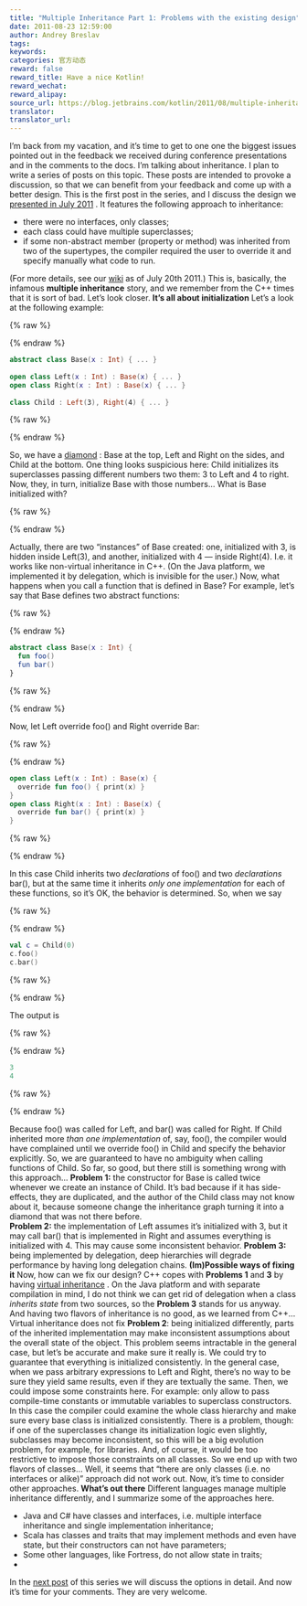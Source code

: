 ```yaml
---
title: "Multiple Inheritance Part 1: Problems with the existing design"
date: 2011-08-23 12:59:00
author: Andrey Breslav
tags:
keywords:
categories: 官方动态
reward: false
reward_title: Have a nice Kotlin!
reward_wechat:
reward_alipay:
source_url: https://blog.jetbrains.com/kotlin/2011/08/multiple-inheritance-part-1-problems-with-the-existing-design/
translator:
translator_url:
---
```


I’m back from my vacation, and it’s time to get to one one the biggest issues pointed out in the feedback we received during conference presentations and in the comments to the docs. I’m talking about inheritance.
I plan to write a series of posts on this topic. These posts are intended to provoke a discussion, so that we can benefit from your feedback and come up with a better design.
This is the first post in the series, and I discuss the design we [presented in July 2011](http://confluence.jetbrains.net/download/attachments/40702623/JVMLS_workshop_2011.pdf?version=1&modificationDate=1311201781543) . It features the following approach to inheritance:

* there were no interfaces, only classes;
* each class could have multiple superclasses;
* if some non-abstract member (property or method) was inherited from two of the supertypes, the compiler required the user to override it and specify manually what code to run.

(For more details, see our [wiki](http://confluence.jetbrains.net/pages/viewpage.action?pageId=41484416) as of July 20th 2011.)
This is, basically, the infamous <strong>multiple inheritance</strong> story, and we remember from the C++ times that it is sort of bad. Let’s look closer.
<strong>It’s all about initialization</strong>
Let’s a look at the following example:

{% raw %}
<p></p>
{% endraw %}

```kotlin
abstract class Base(x : Int) { ... }
 
open class Left(x : Int) : Base(x) { ... }
open class Right(x : Int) : Base(x) { ... }
 
class Child : Left(3), Right(4) { ... }
```

{% raw %}
<p></p>
{% endraw %}

So, we have a [diamond](http://en.wikipedia.org/wiki/Diamond_problem) : Base at the top, Left and Right on the sides, and Child at the bottom. One thing looks suspicious here: Child initializes its superclasses passing different numbers two them: 3 to Left and 4 to right. Now, they, in turn, initialize Base with those numbers… What is Base initialized with?

{% raw %}
<p><span id="more-74"></span></p>
{% endraw %}

Actually, there are two “instances” of Base created: one, initialized with 3, is hidden inside Left(3), and another, initialized with 4 — inside Right(4). I.e. it works like non-virtual inheritance in C++. (On the Java platform, we implemented it by delegation, which is invisible for the user.)
Now, what happens when you call a function that is defined in Base? For example, let’s say that Base defines two abstract functions:

{% raw %}
<p></p>
{% endraw %}

```kotlin
abstract class Base(x : Int) {
  fun foo()
  fun bar()
}
```

{% raw %}
<p></p>
{% endraw %}

Now, let Left override foo() and Right override Bar:

{% raw %}
<p></p>
{% endraw %}

```kotlin
open class Left(x : Int) : Base(x) {
  override fun foo() { print(x) }
}
open class Right(x : Int) : Base(x) {
  override fun bar() { print(x) }
}
```

{% raw %}
<p></p>
{% endraw %}

In this case Child inherits two <em>declarations</em> of foo() and two <em>declarations</em> bar(), but at the same time it inherits <em>only one implementation</em> for each of these functions, so it’s OK, the behavior is determined. So, when we say

{% raw %}
<p></p>
{% endraw %}

```kotlin
val c = Child(0)
c.foo()
c.bar()
```

{% raw %}
<p></p>
{% endraw %}

The output is

{% raw %}
<p></p>
{% endraw %}

```kotlin
3
4
```

{% raw %}
<p></p>
{% endraw %}

Because foo() was called for Left, and bar() was called for Right.
If Child inherited more <em>than one implementation</em> of, say, foo(), the compiler would have complained until we override foo() in Child and specify the behavior explicitly. So, we are guaranteed to have no ambiguity when calling functions of Child.
So far, so good, but there still is something wrong with this approach…
<strong>Problem 1:</strong> the constructor for Base is called twice whenever we create an instance of Child. It’s bad because if it has side-effects, they are duplicated, and the author of the Child class may not know about it, because someone change the inheritance graph turning it into a diamond that was not there before.
<br/>
<strong>Problem 2:</strong> the implementation of Left assumes it’s initialized with 3, but it may call bar() that is implemented in Right and assumes everything is initialized with 4. This may cause some inconsistent behavior.
<strong>Problem 3:</strong> being implemented by delegation, deep hierarchies will degrade performance by having long delegation chains.
<strong>(Im)Possible ways of fixing it</strong>
Now, how can we fix our design? C++ copes with <strong>Problems 1</strong> and <strong>3</strong> by having [virtual inheritance](http://en.wikipedia.org/wiki/Virtual_inheritance) . On the Java platform and with separate compilation in mind, I do not think we can get rid of delegation when a class <em>inherits state</em> from two sources, so the <strong>Problem 3</strong> stands for us anyway. And having two flavors of inheritance is no good, as we learned from C++…
Virtual inheritance does not fix <strong>Problem 2</strong>: being initialized differently, parts of the inherited implementation may make inconsistent assumptions about the overall state of the object. This problem seems intractable in the general case, but let’s be accurate and make sure it really is.
We could try to guarantee that everything is initialized consistently. In the general case, when we pass arbitrary expressions to Left and Right, there’s no way to be sure they yield same results, even if they are textually the same. Then, we could impose some constraints here. For example: only allow to pass compile-time constants or immutable variables to superclass constructors. In this case the compiler could examine the whole class hierarchy and make sure every base class is initialized consistently. There is a problem, though: if one of the superclasses change its initialization logic even slightly, subclasses may become inconsistent, so this will be a big evolution problem, for example, for libraries.
And, of course, it would be too restrictive to impose those constraints on all classes. So we end up with two flavors of classes…
Well, it seems that “there are only classes (i.e. no interfaces or alike)” approach did not work out. Now, it’s time to consider other approaches.
<strong>What’s out there</strong>
Different languages manage multiple inheritance differently, and I summarize some of the approaches here.

* Java and C# have classes and interfaces, i.e. multiple interface inheritance and single implementation inheritance;
* Scala has classes and traits that may implement methods and even have state, but their constructors can not have parameters;
* Some other languages, like Fortress, do not allow state in traits;
* <Your favorite language here>

In the [next post](http://blog.jetbrains.com/kotlin/2011/08/multiple-inheritance-part-2-possible-directions/) of this series we will discuss the options in detail.
And now it’s time for your comments. They are very welcome.
